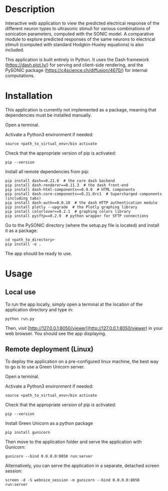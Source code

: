 Description
============

Interactive web application to view the predicted electrical response of the different neuron types to ultrasonic stimuli for various combinations of sonication parameters, computed with the SONIC model. A comparative module to explore predicted responses of the same neurons to electrical stimuli (computed with standard Hodgkin-Huxley equations) is also included.

This application is built entirely in Python. It uses the Dash framework (https://dash.plot.ly/) for serving and client-side rendering, and the PySONIC package (https://c4science.ch/diffusion/4670/) for internal computations.

Installation
==================

This application is currently not implemented as a package, meaning that dependencies must be installed manually.

Open a terminal.

Activate a Python3 environment if needed:

	source <path_to_virtual_env>/bin activate

Check that the appropriate version of pip is activated:

	pip --version

Install all remote dependencies from pip:

	pip install dash==0.21.0  # the core dash backend
	pip install dash-renderer==0.11.3  # the dash front-end
	pip install dash-html-components==0.9.0  # HTML components
	pip install dash-core-components==0.21.0rc1  # Supercharged components (including tabs)
	pip install dash-auth==0.0.10  # the dash HTTP authentication module
	pip install plotly --upgrade  # the Plotly graphing library
	pip install colorlover==0.2.1  # graphing colors library
	pip install pysftp==0.2.9  # python wrapper for SFTP connections

Go to the PySONIC directory (where the setup.py file is located) and install it as a package:

	cd <path_to_directory>
	pip install -e .

The app should be ready to use.


Usage
=======

Local use
----------

To run the app locally, simply open a terminal at the location of the application directory and type in:

	python run.py

Then, visit [http://127.0.0.1:8050/viewer](http://127.0.0.1:8050/viewer) in your web browser. You should see the app displaying.


Remote deployment (Linux)
---------------------------

To deploy the application on a pre-configured linux machine, the best way to go is to use a Green Unicorn server.

Open a terminal.

Activate a Python3 environment if needed:

	source <path_to_virtual_env>/bin activate


Check that the appropriate version of pip is activated:

	pip --version

Install Green Unicorn as a python package

	pip install gunicorn

Then move to the application folder and serve the application with Gunicorn:

	gunicorn --bind 0.0.0.0:8050 run:server

Alternatively, you can serve the application in a separate, detached screen session:

	screen -d -S webnice_session -m gunicorn --bind 0.0.0.0:8050 run:server
